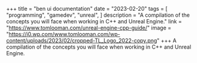 +++
title = "ben ui documentation"
date = "2023-02-20"
tags = [
    "programming",
    "gamedev",
    "unreal",
]
description = "A compilation of the concepts you will face when working in C++ and Unreal Engine."
link = "https://www.tomlooman.com/unreal-engine-cpp-guide/"
image = "https://i0.wp.com/www.tomlooman.com/wp-content/uploads/2023/02/cropped-TL_Logo_2022-copy.png"
+++
A compilation of the concepts you will face when working in C++ and Unreal Engine.